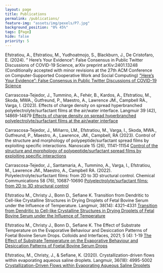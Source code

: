 ```yaml
---
layout: page
title: Publications
permalink: /publications/
feature-img: "assets/img/pexels/P7.jpg"
background_position: "0% 45%"
tags: [Page]
hide: false
priority: 5
---
```


Efstratiou, A., Efstratiou, M., Yudhoatmojo, S., Blackburn, J., De Cristofaro, E. (2024). ” Here’s Your Evidence”: False Consensus in Public Twitter Discussions of COVID-19 Science, arXiv preprint arXiv:2401.13248 (Conditionally accepted with minor revisions at the 27th ACM Conference on Computer-Supported Cooperative Work and Social Computing) ["Here’s Your Evidence”: False Consensus in Public Twitter Discussions of COVID-19 Science](https://arxiv.org/pdf/2401.13248)

Carrascosa-Tejedor, J., Tummino, A., Fehér, B., Kardos, A., Efstratiou, M., Skoda, MWA., Gutfreund, P., Maestro, A., Lawrence JM., Campbell RA., Varga, I. (2023). Effects of charge density on spread hyperbranched polyelectrolyte/surfactant films at the air/water interface. Langmuir 39 (42), 14869-14879 [Effects of charge density on spread hyperbranched polyelectrolyte/surfactant films at the air/water interface](https://pubs.acs.org/doi/full/10.1021/acs.langmuir.3c01514)

Carrascosa-Tejedor, J., Miñarro, LM., Efstratiou, M., Varga, I., Skoda, MWA., Gutfreund, P., Maestro, A., Lawrence, JM., Campbell, RA (2023). Control of the structure and morphology of polypeptide/surfactant spread films by exploiting specific interactions. Nanoscale 15 (26), 11141-11154 [Control of the structure and morphology of polypeptide/surfactant spread films by exploiting specific interactions](https://pubs.rsc.org/en/content/articlehtml/2023/nr/d2nr07164a)

Carrascosa-Tejedor, J., Santamaria, A., Tummino, A., Varga, I., Efstratiou, M., Lawrence JM., Maestro, A., Campbell RA. (2022). Polyelectrolyte/surfactant films: from 2D to 3D structural control. Chemical Communications 58 (76), 10687-10690 [Polyelectrolyte/surfactant films: from 2D to 3D structural control](https://pubs.rsc.org/en/content/articlehtml/2022/cc/d2cc03766a) 

Efstratiou M., Christy J., Bonn D., Sefiane K. Transition from Dendritic to Cell-like Crystalline Structures in Drying Droplets of Fetal Bovine Serum under the Influence of Temperature. Langmuir, 38(14): 4321–4331 [Transition from Dendritic to Cell-like Crystalline Structures in Drying Droplets of Fetal Bovine Serum under the Influence of Temperature](https://pubs.acs.org/doi/abs/10.1021/acs.langmuir.2c00019)

Efstratiou M., Christy J., Bonn D., Sefiane K. The Effect of Substrate Temperature on the Evaporative Behaviour and Desiccation Patterns of Foetal Bovine Serum Drops. Colloids and Interfaces, 2021; 5 (4): 1-19 [The Effect of Substrate Temperature on the Evaporative Behaviour and Desiccation Patterns of Foetal Bovine Serum Drops](https://doi.org/10.3390/colloids5040043)

Efstratiou, M., Christy, J., & Sefiane, K. (2020). Crystallization-driven flows within evaporating aqueous saline droplets. Langmuir, 36(18): 4995-5002
[Crystallization-Driven Flows within Evaporating Aqueous Saline Droplets](https://pubs.acs.org/doi/abs/10.1021/acs.langmuir.0c00576)

